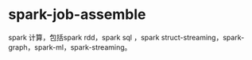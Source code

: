 # spark-job-assemble
spark 计算，包括spark rdd，spark sql ，spark struct-streaming，spark-graph，spark-ml，spark-streaming。
